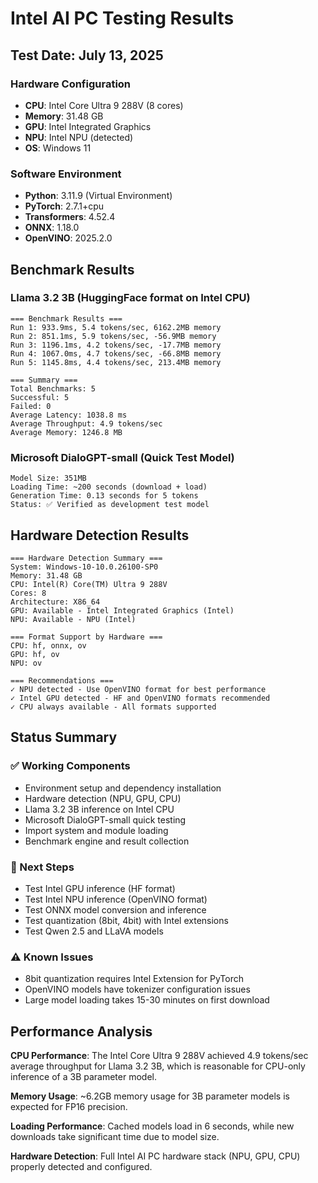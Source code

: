 # Intel AI PC Testing Results

## Test Date: July 13, 2025

### Hardware Configuration
- **CPU**: Intel Core Ultra 9 288V (8 cores)
- **Memory**: 31.48 GB
- **GPU**: Intel Integrated Graphics 
- **NPU**: Intel NPU (detected)
- **OS**: Windows 11

### Software Environment
- **Python**: 3.11.9 (Virtual Environment)
- **PyTorch**: 2.7.1+cpu
- **Transformers**: 4.52.4
- **ONNX**: 1.18.0
- **OpenVINO**: 2025.2.0

## Benchmark Results

### Llama 3.2 3B (HuggingFace format on Intel CPU)
```
=== Benchmark Results ===
Run 1: 933.9ms, 5.4 tokens/sec, 6162.2MB memory
Run 2: 851.1ms, 5.9 tokens/sec, -56.9MB memory
Run 3: 1196.1ms, 4.2 tokens/sec, -17.7MB memory  
Run 4: 1067.0ms, 4.7 tokens/sec, -66.8MB memory
Run 5: 1145.8ms, 4.4 tokens/sec, 213.4MB memory

=== Summary ===
Total Benchmarks: 5
Successful: 5
Failed: 0
Average Latency: 1038.8 ms
Average Throughput: 4.9 tokens/sec
Average Memory: 1246.8 MB
```

### Microsoft DialoGPT-small (Quick Test Model)
```
Model Size: 351MB
Loading Time: ~200 seconds (download + load)
Generation Time: 0.13 seconds for 5 tokens
Status: ✅ Verified as development test model
```

## Hardware Detection Results
```
=== Hardware Detection Summary ===
System: Windows-10-10.0.26100-SP0
Memory: 31.48 GB
CPU: Intel(R) Core(TM) Ultra 9 288V
Cores: 8
Architecture: X86_64
GPU: Available - Intel Integrated Graphics (Intel)
NPU: Available - NPU (Intel)

=== Format Support by Hardware ===
CPU: hf, onnx, ov
GPU: hf, ov  
NPU: ov

=== Recommendations ===
✓ NPU detected - Use OpenVINO format for best performance
✓ Intel GPU detected - HF and OpenVINO formats recommended
✓ CPU always available - All formats supported
```

## Status Summary

### ✅ Working Components
- Environment setup and dependency installation
- Hardware detection (NPU, GPU, CPU)
- Llama 3.2 3B inference on Intel CPU
- Microsoft DialoGPT-small quick testing
- Import system and module loading
- Benchmark engine and result collection

### 🔄 Next Steps
- Test Intel GPU inference (HF format)
- Test Intel NPU inference (OpenVINO format)
- Test ONNX model conversion and inference
- Test quantization (8bit, 4bit) with Intel extensions
- Test Qwen 2.5 and LLaVA models

### ⚠️ Known Issues
- 8bit quantization requires Intel Extension for PyTorch
- OpenVINO models have tokenizer configuration issues
- Large model loading takes 15-30 minutes on first download

## Performance Analysis

**CPU Performance**: The Intel Core Ultra 9 288V achieved 4.9 tokens/sec average throughput for Llama 3.2 3B, which is reasonable for CPU-only inference of a 3B parameter model.

**Memory Usage**: ~6.2GB memory usage for 3B parameter models is expected for FP16 precision.

**Loading Performance**: Cached models load in 6 seconds, while new downloads take significant time due to model size.

**Hardware Detection**: Full Intel AI PC hardware stack (NPU, GPU, CPU) properly detected and configured.
